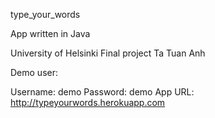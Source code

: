 type_your_words

App written in Java

University of Helsinki Final project Ta Tuan Anh

Demo user:

Username: demo
Password: demo
App URL: http://typeyourwords.herokuapp.com
